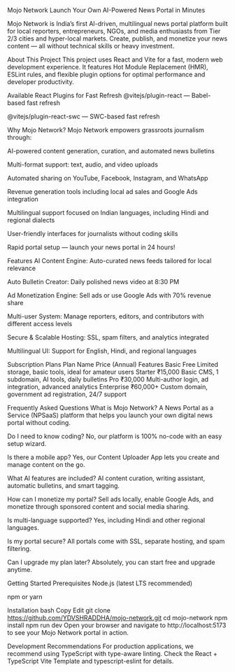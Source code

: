 Mojo Network
Launch Your Own AI-Powered News Portal in Minutes

Mojo Network is India’s first AI-driven, multilingual news portal platform built for local reporters, entrepreneurs, NGOs, and media enthusiasts from Tier 2/3 cities and hyper-local markets. Create, publish, and monetize your news content — all without technical skills or heavy investment.

About This Project
This project uses React and Vite for a fast, modern web development experience. It features Hot Module Replacement (HMR), ESLint rules, and flexible plugin options for optimal performance and developer productivity.

Available React Plugins for Fast Refresh
@vitejs/plugin-react — Babel-based fast refresh

@vitejs/plugin-react-swc — SWC-based fast refresh

Why Mojo Network?
Mojo Network empowers grassroots journalism through:

AI-powered content generation, curation, and automated news bulletins

Multi-format support: text, audio, and video uploads

Automated sharing on YouTube, Facebook, Instagram, and WhatsApp

Revenue generation tools including local ad sales and Google Ads integration

Multilingual support focused on Indian languages, including Hindi and regional dialects

User-friendly interfaces for journalists without coding skills

Rapid portal setup — launch your news portal in 24 hours!

Features
AI Content Engine: Auto-curated news feeds tailored for local relevance

Auto Bulletin Creator: Daily polished news video at 8:30 PM

Ad Monetization Engine: Sell ads or use Google Ads with 70% revenue share

Multi-user System: Manage reporters, editors, and contributors with different access levels

Secure & Scalable Hosting: SSL, spam filters, and analytics integrated

Multilingual UI: Support for English, Hindi, and regional languages

Subscription Plans
Plan Name	Price (Annual)	Features
Basic	Free	Limited storage, basic tools, ideal for amateur users
Starter	₹15,000	Basic CMS, 1 subdomain, AI tools, daily bulletins
Pro	₹30,000	Multi-author login, ad integration, advanced analytics
Enterprise	₹60,000+	Custom domain, government ad registration, 24/7 support

Frequently Asked Questions
What is Mojo Network?
A News Portal as a Service (NPSaaS) platform that helps you launch your own digital news portal without coding.

Do I need to know coding?
No, our platform is 100% no-code with an easy setup wizard.

Is there a mobile app?
Yes, our Content Uploader App lets you create and manage content on the go.

What AI features are included?
AI content curation, writing assistant, automatic bulletins, and smart tagging.

How can I monetize my portal?
Sell ads locally, enable Google Ads, and monetize through sponsored content and social media sharing.

Is multi-language supported?
Yes, including Hindi and other regional languages.

Is my portal secure?
All portals come with SSL, separate hosting, and spam filtering.

Can I upgrade my plan later?
Absolutely, you can start free and upgrade anytime.

Getting Started
Prerequisites
Node.js (latest LTS recommended)

npm or yarn

Installation
bash
Copy
Edit
git clone https://github.com/YDVSHRADDHA/mojo-network.git
cd mojo-network
npm install
npm run dev
Open your browser and navigate to http://localhost:5173 to see your Mojo Network portal in action.

Development Recommendations
For production applications, we recommend using TypeScript with type-aware linting. Check the React + TypeScript Vite Template and typescript-eslint for details.
